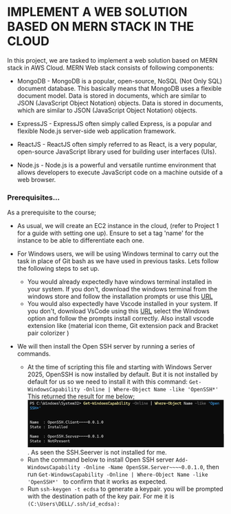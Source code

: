 
# IMPLEMENT A WEB SOLUTION BASED ON MERN STACK IN THE CLOUD 

In this project, we are tasked to implement a web solution based on MERN stack in AWS Cloud.
MERN Web stack consists of following components:

* MongoDB - MongoDB is a popular, open-source, NoSQL (Not Only SQL) document database. This basically means that MongoDB uses a flexible document model. Data is stored in documents, which are similar to JSON (JavaScript Object Notation) objects. Data is stored in documents, which are similar to JSON (JavaScript Object Notation) objects.

* ExpressJS - ExpressJS often simply called Express, is a popular and flexible Node.js server-side web application framework.

* ReactJS - ReactJS often simply referred to as React, is a very popular, open-source JavaScript library used for building user interfaces (UIs). 

* Node.js - Node.js is a powerful and versatile runtime environment that allows developers to execute JavaScript code on a machine outside of a web browser.

### Prerequisites...
As a prerequisite to the course; 

* As usual, we will create an EC2 instance in the cloud, (refer to Project 1 for a guide with setting one up). Ensure to set a tag 'name' for the instance to be able to differentiate each one.

* For Windows users, we will be using Windows terminal to carry out the task in place of Git bash as we have used in previous tasks. Lets follow the following steps to set up.
    * You would already expectedly have windows terminal installed in your system. If you don't, download the windows terminal from the windows store and follow the installation prompts or use this [URL](https://learn.microsoft.com/en-us/windows/terminal/install)
    * You would also expectedly have Vscode installed in your system. If you don't, download VsCode using this [URL](https://code.visualstudio.com/download) select the Windows option and follow the prompts install correctly. Also install vscode extension like (material icon theme, Git extension pack and Bracket pair colorizer )
* We will then install the Open SSH server by running a series of commands. 
    - At the time of scripting this file and starting with Windows Server 2025, OpenSSH is now installed by default. But it is not installed by default for us so we need to install it with this command: `Get-WindowsCapability -Online | Where-Object Name -like 'OpenSSH*' ` This returned the result for me below; ![alt text](<Images/package status for  open ssh.png>). As seen the SSH.Seerver is not installed for me.
    - Run the command below to install Open SSH server `Add-WindowsCapability -Online -Name OpenSSH.Server~~~~0.0.1.0`, then run `Get-WindowsCapability -Online | Where-Object Name -like 'OpenSSH*' ` to confirm that it works as expected.
    - Run `ssh-keygen -t ecdsa` to generate a keypair. you will be prompted with the destination path of the key pair. For me it is `(C:\Users\DELL/.ssh/id_ecdsa):`








 